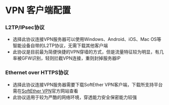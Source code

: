# VPN 客户端配置

### L2TP/IPsec协议

* 选择此协议连接VPN服务器可以使用Windows、Android、iOS、Mac OS等智能设备自带的L2TP协议，无需下载其他客户端
* 此协议是目前最为简便快捷的VPN穿墙的方式，但是流量特征较为明显，有几率被GFW识别，轻则拦截VPN连接，重则封掉服务器IP

### Ethernet over HTTPS协议

* 选择此协议连接VPN服务器需要下载SoftEther VPN客户端，下载所支持平台需在[SoftEther VPN](http://www.softether.org)官方网站查看
* 此协议适用于较为严酷的网络环境，穿透能力安全保密能力较强



